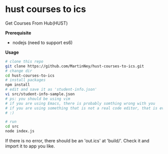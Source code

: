 # hust courses to ics
Get Courses From Hub(HUST)

**Prerequisite**
+ nodejs (need to support es6)

**Usage**
```sh
# clone this repo
git clone https://github.com/MartinNey/hust-courses-to-ics.git
# change dir
cd hust-courses-to-ics
# install packages
npm install
# edit and save it as 'student-info.json'
vi src/student-info-sample.json
# ps: you should be using vim
# if you are using Emacs, there is probably somthing wrong with you
# if you are using something that is not a real code editor, that is even worse
# :)

# run
cd src
node index.js
```
If there is no error, there should be an 'out.ics' at 'build/'. Check it and import it to app you like.
